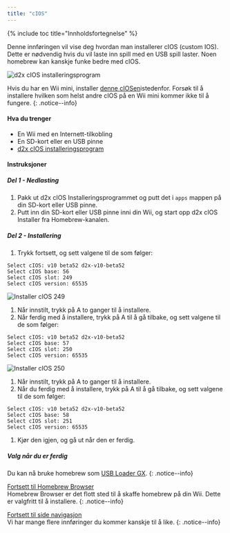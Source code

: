 ```yaml
---
title: "cIOS"
---
```


{% include toc title="Innholdsfortegnelse" %}

Denne innføringen vil vise deg hvordan man installerer cIOS (custom IOS). Dette er nødvendig hvis du vil laste inn spill med en USB spill laster. Noen homebrew kan kanskje funke bedre med cIOS.

![d2x cIOS installeringsprogram](/images/cIOS.png)

Hvis du har en Wii mini, installer [denne cIOSen](cios-mini)istedenfor. Forsøk til å installere hvilken som helst andre cIOS på en Wii mini kommer ikke til å fungere.
{: .notice--info}

#### Hva du trenger

* En Wii med en Internett-tilkobling
* En SD-kort eller en USB pinne
* [d2x cIOS installeringsprogram](https://sites.google.com/site/completesg/backup-launchers/installation/d2x-cIOS-Installer-Wii.zip?attredirects=0&d=1)

#### Instruksjoner

##### Del 1 - Nedlasting

1. Pakk ut d2x cIOS Installeringsprogrammet og putt det i `apps` mappen på din SD-kort eller USB pinne.
1. Putt inn din SD-kort eller USB pinne inni din Wii, og start opp d2x cIOS Installer fra Homebrew-kanalen.

##### Del 2 - Installering

1. Trykk fortsett, og sett valgene til de som følger:
```
Select cIOS: v10 beta52 d2x-v10-beta52
Select cIOS base: 56
Select cIOS slot: 249
Select cIOS version: 65535
```
![Installer cIOS 249](/images/Wii/Install249.png)
1. Når innstilt, trykk på A to ganger til å installere.
1. Når ferdig med å installere, trykk på A til å gå tilbake, og sett valgene til de som følger:
```
Select cIOS: v10 beta52 d2x-v10-beta52
Select cIOS base: 57
Select cIOS slot: 250
Select cIOS version: 65535
```
![Installer cIOS 250](/images/Wii/Install250.png)
1. Når innstilt, trykk på A to ganger til å installere.
1. Når du ferdig med å installere, trykk på A til å gå tilbake, og sett valgene til de som følger:
```
Select cIOS: v10 beta52 d2x-v10-beta52
Select cIOS base: 58
Select cIOS slot: 251
Select cIOS version: 65535
```
1. Kjør den igjen, og gå ut når den er ferdig.

##### Valg når du er ferdig

Du kan nå bruke homebrew som [USB Loader GX](usbloadergx).
{: .notice--info}

[Fortsett til Homebrew Browser](hbb)<br> Homebrew Browser er det flott sted til å skaffe homebrew på din Wii. Dette er valgfritt til å installere.
{: .notice--info}

[Fortsett til side navigasjon](site-navigation)<br> Vi har mange flere innføringer du kommer kanskje til å like.
{: .notice--info}
